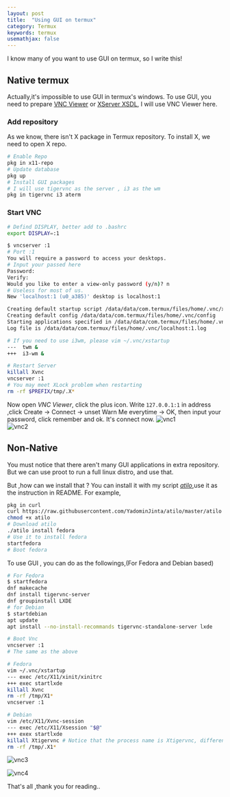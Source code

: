 ```yaml
---
layout: post
title:  "Using GUI on termux"
category: Termux
keywords: termux
usemathjax: false
---
```


I know many of you want to use GUI on termux, so I write this!

## Native termux
Actually,it's impossible to use GUI in termux's windows. To use GUI, you need to prepare [VNC Viewer](https://play.google.com/store/apps/details?id=com.realvnc.viewer.android) or [XServer XSDL](https://play.google.com/store/apps/details?id=x.org.server), I will use VNC Viewer here.

### Add repository
As we know, there isn't X package in Termux repository. To install X, we need to open X repo.

``` bash
# Enable Repo
pkg in x11-repo
# Update database
pkg up 
# Install GUI packages
# I will use tigervnc as the server , i3 as the wm
pkg in tigervnc i3 aterm
```

### Start VNC
```bash
# Defind DISPLAY, better add to .bashrc
export DISPLAY=:1

$ vncserver :1                      
# Port :1
You will require a password to access your desktops.
# Input your passed here 
Password:
Verify:
Would you like to enter a view-only password (y/n)? n
# Useless for most of us.
New 'localhost:1 (u0_a385)' desktop is localhost:1

Creating default startup script /data/data/com.termux/files/home/.vnc/xstartup
Creating default config /data/data/com.termux/files/home/.vnc/config
Starting applications specified in /data/data/com.termux/files/home/.vnc/xstartup
Log file is /data/data/com.termux/files/home/.vnc/localhost:1.log

# If you need to use i3wm, please vim ~/.vnc/xstartup
---  twm &
+++  i3-wm &

# Restart Server
killall Xvnc
vncserver :1
# You may meet XLock problem when restarting
rm -rf $PREFIX/tmp/.X*
```


Now open _VNC Viewer_, click the plus icon. Write `127.0.0.1:1` in address ,click Create -> Connect -> unset Warn Me everytime -> OK, then input your password, click remember and ok. It's connect now.
![vnc1](https://raw.githubusercontent.com/YadominJinta/YadominJinta.github.io/master/assets/img/vnc1.png)  
![vnc2](https://raw.githubusercontent.com/YadominJinta/YadominJinta.github.io/master/assets/img/vnc2.png)  

## Non-Native

You must notice that there aren't many GUI applications in extra repository. But we can use proot to run a full linux distro, and use that.

But ,how can we install that ? You can install it with my script _[atilo](https://github.com/YadominJinta/atilo)_,use it as the instruction in README. For example,

``` bash
pkg in curl
curl https://raw.githubusercontent.com/YadominJinta/atilo/master/atilo -o ~/atilo 
chmod +x atilo
# Download atilo
./atilo install fedora
# Use it to install fedora
startfedora
# Boot fedora
```

To use GUI , you can do as the followings,(For Fedora and Debian based)

``` bash
# For Fedora
$ startfedora
dnf makecache
dnf install tigervnc-server 
dnf groupinstall LXDE
# for Debian
$ startdebian
apt update
apt install --no-install-recommands tigervnc-standalone-server lxde

# Boot Vnc
vncserver :1
# The same as the above

# Fedora
vim ~/.vnc/xstartup
--- exec /etc/X11/xinit/xinitrc
+++ exec startlxde
killall Xvnc
rm -rf /tmp/X1*
vncserver :1

# Debian 
vim /etc/X11/Xvnc-session
--- exec /etc/X11/Xsession "$@"
+++ exex startlxde
killall Xtigervnc # Notice that the process name is Xtigervnc, different with Fedora
rm -rf /tmp/.X1*
```

![vnc3](https://raw.githubusercontent.com/YadominJinta/YadominJinta.github.io/master/assets/img/vnc3.png)  

![vnc4](https://raw.githubusercontent.com/YadominJinta/YadominJinta.github.io/master/assets/img/vnc4.png)  

 That's all ,thank you for reading..
